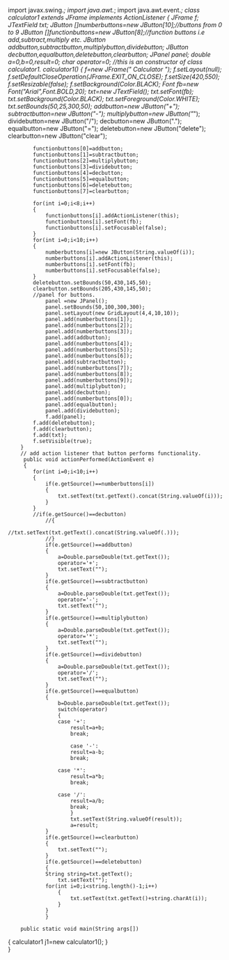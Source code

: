 import javax.swing.*;
import java.awt.*;
import java.awt.event.*;
class calculator1 extends JFrame  implements ActionListener
{
	JFrame f;
	JTextField txt;
	JButton []numberbuttons=new JButton[10];//buttons from 0 to 9
	JButton []functionbuttons=new JButton[8];//function buttons i.e add,subtract,multiply etc.
	JButton addbutton,subtractbutton,multiplybutton,dividebutton;
	JButton decbutton,equalbutton,deletebutton,clearbutton;
	JPanel panel;
	  double a=0,b=0,result=0;
	 char operator=0;
	 //this is an constructor of class calculator1.
	calculator1()
		{
			f=new JFrame(" Calculator ");
			f.setLayout(null);
			f.setDefaultCloseOperation(JFrame.EXIT_ON_CLOSE);
			f.setSize(420,550);
			f.setResizable(false);
			f.setBackground(Color.BLACK);
			Font fb=new Font("Arial",Font.BOLD,20);
			txt=new JTextField();
			txt.setFont(fb);
			txt.setBackground(Color.BLACK);
			txt.setForeground(Color.WHITE);
			txt.setBounds(50,25,300,50);
			addbutton=new JButton("+");
			subtractbutton=new JButton("-");
			multiplybutton=new JButton("*");
			dividebutton=new JButton("/");
			decbutton=new JButton(".");
			equalbutton=new JButton("=");
			deletebutton=new JButton("delete");
			clearbutton=new JButton("clear");

			functionbuttons[0]=addbutton;
			functionbuttons[1]=subtractbutton;
			functionbuttons[2]=multiplybutton;
			functionbuttons[3]=dividebutton;
			functionbuttons[4]=decbutton;
			functionbuttons[5]=equalbutton;
			functionbuttons[6]=deletebutton;
			functionbuttons[7]=clearbutton;

			for(int i=0;i<8;i++)
			{
				functionbuttons[i].addActionListener(this);
				functionbuttons[i].setFont(fb);
				functionbuttons[i].setFocusable(false);
			}			
			for(int i=0;i<10;i++)
			{
				numberbuttons[i]=new JButton(String.valueOf(i));
				numberbuttons[i].addActionListener(this);
				numberbuttons[i].setFont(fb);
				numberbuttons[i].setFocusable(false);
			}
			deletebutton.setBounds(50,430,145,50);
			clearbutton.setBounds(205,430,145,50);
			//panel for buttons.
				panel =new JPanel();
				panel.setBounds(50,100,300,300);
				panel.setLayout(new GridLayout(4,4,10,10));
				panel.add(numberbuttons[1]);
				panel.add(numberbuttons[2]);
				panel.add(numberbuttons[3]);
				panel.add(addbutton);
				panel.add(numberbuttons[4]);
				panel.add(numberbuttons[5]);
				panel.add(numberbuttons[6]);
				panel.add(subtractbutton);
				panel.add(numberbuttons[7]);
				panel.add(numberbuttons[8]);
				panel.add(numberbuttons[9]);
				panel.add(multiplybutton);
				panel.add(decbutton);
				panel.add(numberbuttons[0]);
				panel.add(equalbutton);
				panel.add(dividebutton);
				f.add(panel);
			f.add(deletebutton);
			f.add(clearbutton);
			f.add(txt);
			f.setVisible(true);
		}
		// add action listener that button performs functionality.
		 public void actionPerformed(ActionEvent e)
		 {
			for(int i=0;i<10;i++)
			{
				if(e.getSource()==numberbuttons[i])
				{
					txt.setText(txt.getText().concat(String.valueOf(i)));
				}
			}
			//if(e.getSource()==decbutton)
				//{
					//txt.setText(txt.getText().concat(String.valueOf(.)));
				//}
				if(e.getSource()==addbutton)
				{
					a=Double.parseDouble(txt.getText());
					operator='+';
					txt.setText("");
				}
				if(e.getSource()==subtractbutton)
				{
					a=Double.parseDouble(txt.getText());
					operator='-';
					txt.setText("");
				}
				if(e.getSource()==multiplybutton)
				{
					a=Double.parseDouble(txt.getText());
					operator='*';
					txt.setText("");
				}
				if(e.getSource()==dividebutton)
				{
					a=Double.parseDouble(txt.getText());
					operator='/';
					txt.setText("");
				}
				if(e.getSource()==equalbutton)
				{
					b=Double.parseDouble(txt.getText());
					switch(operator)
					{
					case '+':
						result=a+b;
						break;

						case '-':
						result=a-b;
						break;

					case '*':
						result=a*b;
						break;

					case '/':
						result=a/b;
						break;
						}
						txt.setText(String.valueOf(result));
						a=result;
				}
				if(e.getSource()==clearbutton)
				{
					txt.setText("");
				}
				if(e.getSource()==deletebutton)
				{
				String string=txt.getText();
					txt.setText("");
				for(int i=0;i<string.length()-1;i++)
					{
						txt.setText(txt.getText()+string.charAt(i));
					}
				}
				}
				
		public static void main(String args[])
 {
 		calculator1 j1=new calculator1();
		 }	
}

